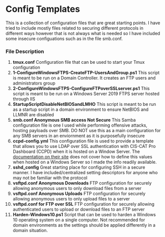 # Config Templates
This is a collection of configuration files that are great starting points. I have tried to include mostly files related to securing different protocols in different ways however that is not always what is needed so I have included some insecure configuations such as in the file smb.conf.

### File Description
1. __tmux.conf__ Configuration file that can be used to start your Tmux configuration
2. __1-ConfigureWindowsFTPS-CreateFTP-UsersAndGroup.ps1__ This script is meant to be run on a Domain Controller. It creates an FTP users and administrators group
3. __2-ConfigureWindowsFTPS-ConfigureFTPoverSSLserver.ps1__ This script is meant to be run on a Windows Server 2019 FTPS server hosted through IIS
4. __StartupScriptDisableNetBIOSandLMHO__ This script is meant to be run as a startup script in a domain environment to ensure NetBIOS and LLMNR are disabled
5. __smb.conf Anonymous SMB access Not Secure__ This Samba configuration file is one I used while performing offensive attacks, hosting payloads over SMB. DO NOT use this as a main configuration for any SMB servers in an enviornment as it is purposefully insecure
6. __ccpd-config.yml__ This configuration file is used to provide a template that allows you to use LDAP over SSL authentication with CIS-CAT Pro Dashboard (CCPD) when it is hosted on a Window Server. The [documentation on their site](https://cis-cat-pro-dashboard.readthedocs.io/en/stable/source/Dashboard%20Deployment%20Guide%20for%20Windows/) does not cover how to define this values when hosted on a Windows Server so I made the info readily available.
7. __sshd_config__ Great starting place for configuring SSH in a secure manner. I have included/centralized setting descriptors for anyone who may not be familiar with the protocol
8. __vsftpd.conf Anonymous Downloads__ FTP configuration for securely allowing anonymous users to only download files from a server
9. __vsftpd.conf Anonymous Uploads__ FTP configuration for securely allowing anonymous users to only upload files to a server
10. __vsftpd.conf for FTP over SSL__ FTP configuration for securely allowing authenticated users to upload or download files to an FTP server
11. __Harden-Windows10.ps1__ Script that can be used to harden a Windows 10 operating system on a single computer. Not recommended for domain environments as the settings should be applied differently in a domain situation.
